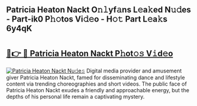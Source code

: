 ## Patricia Heaton Nackt O𝚗𝚕yf𝚊ns L𝚎a𝚔ed N𝚞𝚍es - Part-ik0 P𝚑𝚘tos Vi𝚍𝚎o - H𝚘𝚝 Part L𝚎a𝚔s 6y4qK

# <h2><a href="http://kf17n8.oniu.top/?m=Patricia+Heaton+Nackt">🔗👉 🔴 Patricia Heaton Nackt P𝚑ot𝚘𝚜 V𝚒d𝚎o</a></h2>

[![Patricia Heaton Nackt Nu𝚍e𝚜](https://i.imgur.com/0qMVB7G.gif)](http://kf17n8.oniu.top/?m=Patricia+Heaton+Nackt)
Digital media provider and amusement giver Patricia Heaton Nackt, famed for disseminating dance and lifestyle content via trending choreographies and short videos. The public face of Patricia Heaton Nackt exudes a friendly and approachable energy, but the depths of his personal life remain a captivating mystery.  
